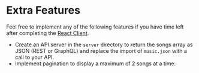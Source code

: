 # Extra Features

Feel free to implement any of the following features if you have time left after completing the [React Client](./ReactClient.md).

  * Create an API server in the `server` directory to return the songs array as JSON (REST or GraphQL) and replace the import of `music.json` with a call to your API.
  * Implement pagination to display a maximum of 2 songs at a time.
